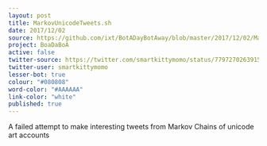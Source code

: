 ```yaml
---
layout: post
title: MarkovUnicodeTweets.sh
date: 2017/12/02
source: https://github.com/ixt/BotADayBotAway/blob/master/2017/12/02/MarkovUnicodeTweets.sh
project: BoaDaBoA
active: false
twitter-source: https://twitter.com/smartkittymomo/status/779727026391515138
twitter-user: smartkittymomo
lesser-bot: true
colour: "#080808"
word-color: "#AAAAAA"
link-color: "white"
published: true
---
```

 

A failed attempt to make interesting tweets from Markov Chains of unicode art
accounts
